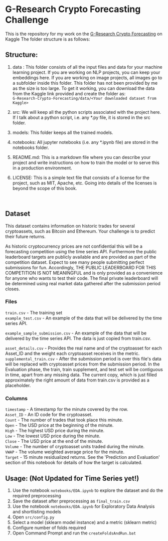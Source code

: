 # G-Research Crypto Forecasting Challenge

 This is the repository for my work on the [G-Research Crypto Forecasting](https://www.kaggle.com/c/g-research-crypto-forecasting) on Kaggle  The folder structure is as follows:
<br>

## Structure:

1. data : This folder consists of all the input files and data for your machine learning project. If you are working on NLP projects, you can keep your embeddings here. If you are working on image projects, all images go to a subfolder inside this folder. This folder has not been provided by me as the size is too large. To get it working, you can download the data from the Kaggle link provided and create the folder as: <br>
`G-Research-Crypto-Forecasting/data/<Your downloaded dataset from Kaggle>`


2.  src: We will keep all the python scripts associated with the project here. If I talk about a python script, i.e. any *.py file, it is stored in the src folder. 


3.  models: This folder keeps all the trained models.   


4.  notebooks: All jupyter notebooks (i.e. any *.ipynb file) are stored in the notebooks folder. 


5.  README.md: This is a markdown file where you can describe your project and write instructions on how to train the model or to serve this in a production environment. 


6.  LICENSE: This is a simple text file that consists of a license for the project, such as MIT, Apache, etc. Going into details of the licenses is beyond the scope of this book.
<br>

## Dataset
This dataset contains information on historic trades for several cryptoassets, such as Bitcoin and Ethereum. Your challenge is to predict their future returns.

As historic cryptocurrency prices are not confidential this will be a forecasting competition using the time series API. Furthermore the public leaderboard targets are publicly available and are provided as part of the competition dataset. Expect to see many people submitting perfect submissions for fun. Accordingly, THE PUBLIC LEADERBOARD FOR THIS COMPETITION IS NOT MEANINGFUL and is only provided as a convenience for anyone who wants to test their code. The final private leaderboard will be determined using real market data gathered after the submission period closes.

### Files
`train.csv` - The training set <br>
`example_test.csv` - An example of the data that will be delivered by the time series API.<br>

`example_sample_submission.csv` - An example of the data that will be delivered by the time series API. The data is just copied from train.csv. <br>

`asset_details.csv` - Provides the real name and of the cryptoasset for each Asset_ID and the weight each cryptoasset receives in the metric.<br>
`supplemental_train.csv` - After the submission period is over this file's data will be replaced with cryptoasset prices from the submission period. In the Evaluation phase, the train, train supplement, and test set will be contiguous in time, apart from any missing data. The current copy, which is just filled approximately the right amount of data from train.csv is provided as a placeholder.<br>

### Columns
`timestamp` - A timestamp for the minute covered by the row.<br>
`Asset_ID` - An ID code for the cryptoasset.<br>
`Count` - The number of trades that took place this minute.<br>
`Open` - The USD price at the beginning of the minute.<br>
`High` - The highest USD price during the minute.<br>
`Low` - The lowest USD price during the minute.<br>
`Close` - The USD price at the end of the minute.<br>
`Volume` - The number of cryptoasset units traded during the minute.<br>
`VWAP` - The volume weighted average price for the minute.<br>
`Target` - 15 minute residualized returns. See the 'Prediction and Evaluation' section of this notebook for details of how the target is calculated.<br>


## Usage: (Not Updated for Time Series yet!)
1. Use the notebook `notebooks/EDA.ipynb` to explore the dataset and do the required preprocessing
2. Save the dataset after preprocessing as `final_train.csv`
3. Use the notebook `notebooks/EDA.ipynb` for Exploratory Data Analysis and shortlisting models
4. Open `src/config.py`
5. Select a model (sklearn model instance) and a metric (sklearn metric)
6. Configure number of folds required
7. Open Command Prompt and run the `createFoldsAndRun.bat`
